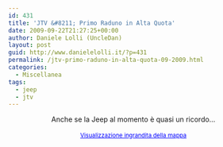 ```yaml
---
id: 431
title: 'JTV &#8211; Primo Raduno in Alta Quota'
date: 2009-09-22T21:27:25+00:00
author: Daniele Lolli (UncleDan)
layout: post
guid: http://www.danielelolli.it/?p=431
permalink: /jtv-primo-raduno-in-alta-quota-09-2009.html
categories:
  - Miscellanea
tags:
  - jeep
  - jtv
---
```

<div align="center">
  Anche se la Jeep al momento è quasi un ricordo&#8230;
</div>



<div align="center">
  <br /><small><a href="http://maps.google.it/maps?f=q&source=embed&hl=it&geocode=&q=bersezio,+cn&ie=UTF8&ll=44.619799,7.105408&spn=0.586491,0.823975&z=9&iwloc=A" style="color:#0000FF;text-align:left">Visualizzazione ingrandita della mappa</a></small>
</div>